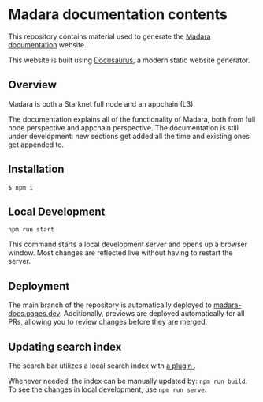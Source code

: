# Madara documentation contents

This repository contains material used to generate the [Madara documentation](https://docs.madara.build) website.

This website is built using [Docusaurus](https://docusaurus.io/), a modern static website generator.

## Overview

Madara is both a Starknet full node and an appchain (L3).

The documentation explains all of the functionality of Madara, both from full node perspective and appchain perspective. The documentation is still under development: new sections get added all the time and existing ones get appended to.

## Installation

```
$ npm i
```

## Local Development

```
npm run start
```

This command starts a local development server and opens up a browser window. Most changes are reflected live without having to restart the server.

## Deployment

The main branch of the repository is automatically deployed to [madara-docs.pages.dev](https://madara-docs.pages.dev/). Additionally, previews are deployed automatically for all PRs, allowing you to review changes before they are merged.

## Updating search index

The search bar utilizes a local search index with [a plugin ](https://github.com/praveenn77/docusaurus-lunr-search).

Whenever needed, the index can be manually updated by: `npm run build`. To see the changes in local development, use `npm run serve`.